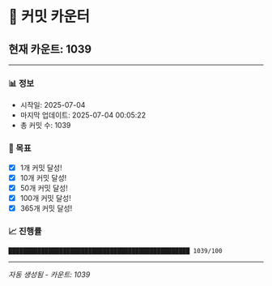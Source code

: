 # 🔢 커밋 카운터

## 현재 카운트: 1039

---

### 📊 정보
- 시작일: 2025-07-04
- 마지막 업데이트: 2025-07-04 00:05:22
- 총 커밋 수: 1039

### 🎯 목표
- [x] 1개 커밋 달성!
- [x] 10개 커밋 달성!
- [x] 50개 커밋 달성!
- [x] 100개 커밋 달성!
- [x] 365개 커밋 달성!

### 📈 진행률
```
██████████████████████████████████████████████████ 1039/100
```

---
*자동 생성됨 - 카운트: 1039*
